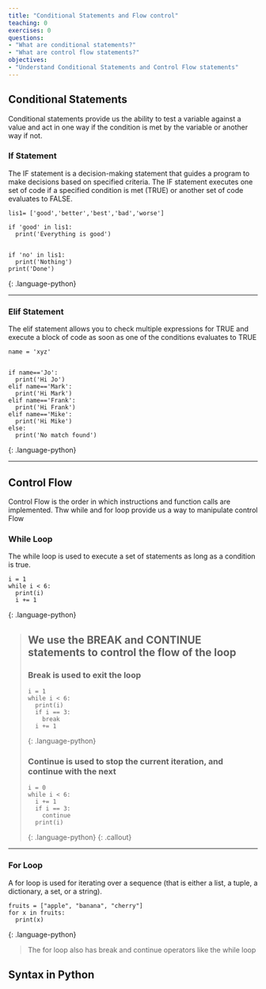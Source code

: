 ```yaml
---
title: "Conditional Statements and Flow control"
teaching: 0
exercises: 0
questions:
- "What are conditional statements?"
- "What are control flow statements?"
objectives:
- "Understand Conditional Statements and Control Flow statements"
---
```

## Conditional Statements
Conditional statements provide us the ability to test a variable against a value and act in one way if the condition is met by the variable or another way if not.

### If Statement

The IF statement is a decision-making statement that guides a program to make decisions based on specified criteria. The IF statement executes one set of code if a specified condition is met (TRUE) or another set of code evaluates to FALSE.

~~~
lis1= ['good','better','best','bad','worse']

if 'good' in lis1:
  print('Everything is good')


if 'no' in lis1:
  print('Nothing')
print('Done')
~~~
{: .language-python}

---

### Elif Statement

The elif statement allows you to check multiple expressions for TRUE and execute a block of code as soon as one of the conditions evaluates to TRUE

~~~
name = 'xyz'


if name=='Jo':
  print('Hi Jo')
elif name=='Mark':
  print('Hi Mark')
elif name=='Frank':
  print('Hi Frank')
elif name=='Mike':
  print('Hi Mike')
else:
  print('No match found')
~~~
{: .language-python}

---
## Control Flow
Control Flow is the order in which instructions and function calls are implemented. Thw while and for loop provide us a way to manipulate control Flow

### While Loop

The while loop is used to execute a set of statements as long as a condition is true.

~~~
i = 1
while i < 6:
  print(i)
  i += 1
~~~
{: .language-python}

> ## We use the BREAK and CONTINUE statements to control the flow of the loop
> ### Break is used to exit the loop
> ~~~
> i = 1
> while i < 6:
>   print(i)
>   if i == 3:
>     break
>   i += 1
> ~~~
> {: .language-python}
> 
> ### Continue is used to stop the current iteration, and continue with the next
> 
> ~~~
> i = 0
> while i < 6:
>   i += 1
>   if i == 3:
>     continue
>   print(i)
>   ~~~
>   {: .language-python}
{: .callout}


---

### For Loop

A for loop is used for iterating over a sequence (that is either a list, a tuple, a dictionary, a set, or a string).

~~~
fruits = ["apple", "banana", "cherry"]
for x in fruits:
  print(x)
~~~
{: .language-python}
> The for loop also has break and continue operators like the while loop

## Syntax in Python

